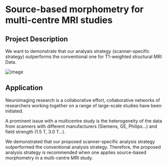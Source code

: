 # Source-based morphometry for multi-centre MRI studies
## Project Description

We want to demonstrate that our analyais strategy (scanner-specific strategy) outperforms the conventional one for T1-weighted structural MRI Data. 

![image](resources/flowchart.bmp)

## Application 

Neuroimaging research is a collaborative effort, collaborative networks of researchers working together on a range of large-scale studies have been initiated.

A prominent issue with a multicentre study is the heterogeneity of the data from scanners with different manufacturers (Siemens, GE, Philips…) and field strength (1.5 T, 3.0 T…).

We demonstrated that our proposed scanner-specific analysis strategy outperformed the conventional analysis strategy. Therefore, the proposed analysis strategy is recommended when one applies source-based morphometry in a multi-centre MRI study.

